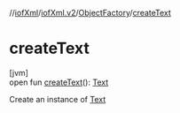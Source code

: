 //[iofXml](../../../index.md)/[iofXml.v2](../index.md)/[ObjectFactory](index.md)/[createText](create-text.md)

# createText

[jvm]\
open fun [createText](create-text.md)(): [Text](../-text/index.md)

Create an instance of [Text](../-text/index.md)
